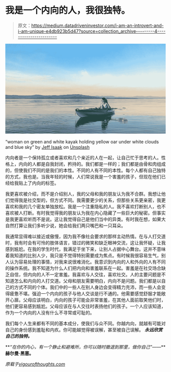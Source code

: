 # 我是一个内向的人，我很独特。

> 原文：<https://medium.datadriveninvestor.com/i-am-an-introvert-and-i-am-unique-e4db923b5d47?source=collection_archive---------4----------------------->

![](img/b939fed618e062ef61b3f0d413c01941.png)

“woman on green and white kayak holding yellow oar under white clouds and blue sky” by [Jeff Isaak](https://unsplash.com/@jeffisaak?utm_source=medium&utm_medium=referral) on [Unsplash](https://unsplash.com?utm_source=medium&utm_medium=referral)

内向者是一个保持孤立或者喜欢和几个亲近的人在一起，让自己忙于思考的人。性格上，内向的人都是自我封闭，矜持的。我们都是一样的；我们都是由骨和肉组成的，但使我们不同的是我们的本性。不同的人有不同的本性。每个人都有自己独特的方式，我也是。当我年轻的时候，人们常说我是一个害羞的孩子，但现在他们已经给我贴上了内向的标签。

我更喜欢被介绍，而不是介绍别人，我的父母和我的朋友认为我不合群。我想让他们觉得我是社交型的，但方式不同。我需要更少的关系，但那些关系更亲密，我更喜欢和我的几个密友单独放松。我是一个注重隐私的人。我不喜欢打断别人，也不喜欢被人打断。有时我觉得我的朋友认为我在内心隐藏了一些巨大的秘密。但事实是我更喜欢听而不是说。这让我觉得自己是他们当中的异类。有时我在想，如果大自然打算让我们多听少说，她会给我们两只嘴巴和一只耳朵。

我通常显得难以接近或傲慢，因为我不像社会要求的那样主动热情。在与人打交道时，我有时会有可怜的肢体语言，错过的微笑和缺乏眼神交流，这让我怀疑，让我感到尴尬。在我的学生时代，我满足于坐下来，让别人占据中心舞台。这并不意味着我知道的比别人少，我只是不觉得特别需要成为焦点。有时候我很容易生气，别人认为容易处理的事情，对我来说很难消化。我意识到内向的人和外向的人有不同的操作系统。我不知道为什么人们把内向和害羞联系在一起。害羞是在社交场合缺乏自信，但内向的人不一定害羞。我喜欢与人交往，喜欢社交。人的主要问题是不知道怎么和内向的人打交道。父母和朋友需要明白，内向不是问题。我们都是以自己的方式不同的个体。我们中的一些人在别人身边会变得精力充沛，而一些人会变得疲惫不堪。强迫一个内向的孩子与他人交谈是行不通的。他需要感觉舒服才能敞开心扉。父母应该明白，内向的孩子可能会非常害羞，在其他人面前取笑他们时，他们更容易感到尴尬。父母应该在与人交往时表扬他们的孩子。一个人应该知道，作为一个内向的人没有什么不寻常或可耻的。

我们每个人生来都有不同的基本成分，使我们与众不同。你越内向，就越有可能对自己的身份感到羞耻和内疚。你可能越觉得被误解，甚至被自己误解。 ***永远欣赏自己的独特。***

***“在你的内心，有一个静止和避难所，你可以随时撤退到那里，做你自己”*——****赫尔曼·黑塞。**

*原载于*[*vigourofthoughts.com*](https://vigourofthoughts.com/i-am-an-introvert-and-i-am-unique/)